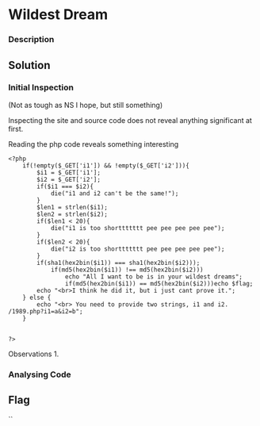 # Wildest Dream

### Description

## Solution

### Initial Inspection

(Not as tough as NS I hope, but still something)

Inspecting the site and source code does not reveal anything significant at first.

Reading the php code reveals something interesting
```
<?php
    if(!empty($_GET['i1']) && !empty($_GET['i2'])){
        $i1 = $_GET['i1'];
        $i2 = $_GET['i2'];
        if($i1 === $i2){
            die("i1 and i2 can't be the same!");
        }
        $len1 = strlen($i1);
        $len2 = strlen($i2);
        if($len1 < 20){
            die("i1 is too shorttttttt pee pee pee pee pee");
        }
        if($len2 < 20){
            die("i2 is too shorttttttt pee pee pee pee pee");
        }
        if(sha1(hex2bin($i1)) === sha1(hex2bin($i2)));
            if(md5(hex2bin($i1)) !== md5(hex2bin($i2)))
                echo "All I want to be is in your wildest dreams";
                if(md5(hex2bin($i1)) == md5(hex2bin($i2)))echo $flag;
        echo "<br>I think he did it, but i just cant prove it.";
    } else {
        echo "<br> You need to provide two strings, i1 and i2. /1989.php?i1=a&i2=b";
    }
    
    
?>
```

Observations
1.

### Analysing Code

## Flag
``